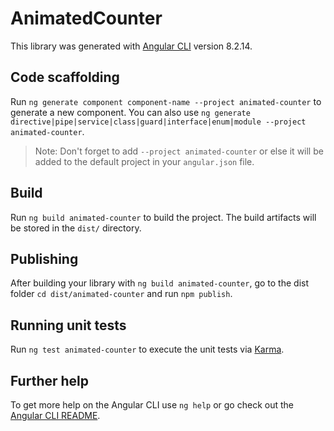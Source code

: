 # AnimatedCounter

This library was generated with [Angular CLI](https://github.com/angular/angular-cli) version 8.2.14.

## Code scaffolding

Run `ng generate component component-name --project animated-counter` to generate a new component. You can also use `ng generate directive|pipe|service|class|guard|interface|enum|module --project animated-counter`.
> Note: Don't forget to add `--project animated-counter` or else it will be added to the default project in your `angular.json` file. 

## Build

Run `ng build animated-counter` to build the project. The build artifacts will be stored in the `dist/` directory.

## Publishing

After building your library with `ng build animated-counter`, go to the dist folder `cd dist/animated-counter` and run `npm publish`.

## Running unit tests

Run `ng test animated-counter` to execute the unit tests via [Karma](https://karma-runner.github.io).

## Further help

To get more help on the Angular CLI use `ng help` or go check out the [Angular CLI README](https://github.com/angular/angular-cli/blob/master/README.md).
